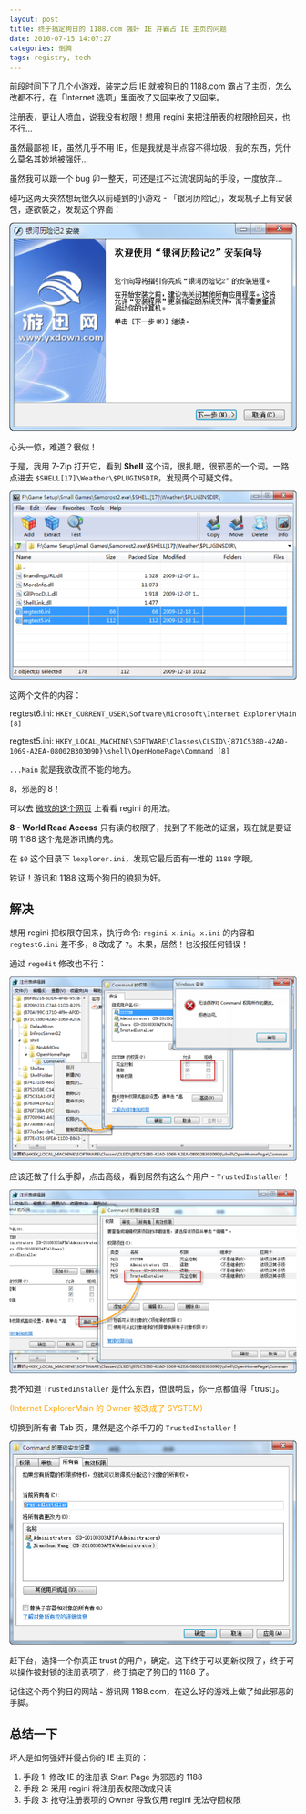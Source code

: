 ```yaml
---
layout: post
title: 终于搞定狗日的 1188.com 强奸 IE 并霸占 IE 主页的问题
date: 2010-07-15 14:07:27
categories: 倒腾
tags: registry, tech
---
```


前段时间下了几个小游戏，装完之后 IE 就被狗日的 1188.com 霸占了主页，怎么改都不行，在「Internet 选项」里面改了又回来改了又回来。

注册表，更让人喷血，说我没有权限！想用 regini 来把注册表的权限抢回来，也不行...

虽然最鄙视 IE，虽然几乎不用 IE，但是我就是半点容不得垃圾，我的东西，凭什么莫名其妙地被强奸...

虽然我可以跟一个 bug 卯一整天，可还是扛不过流氓网站的手段，一度放弃...

碰巧这两天突然想玩很久以前碰到的小游戏 - 「银河历险记」，发现机子上有安装包，遂欲裝之，发现这个界面：

![](/images/posts/youxungame_install_guide.png)

心头一惊，难道？很似！

于是，我用 7-Zip 打开它，看到 **Shell** 这个词，很扎眼，很邪恶的一个词。一路点进去 `$SHELL[17]\Weather\$PLUGINSDIR`，发现两个可疑文件。

![](/images/posts/youxungame_shellfolder.png)


这两个文件的内容：

regtest6.ini: `HKEY_CURRENT_USER\Software\Microsoft\Internet Explorer\Main [8]`

regtest5.ini: `HKEY_LOCAL_MACHINE\SOFTWARE\Classes\CLSID\{871C5380-42A0-1069-A2EA-08002B30309D}\shell\OpenHomePage\Command [8]`

`...Main` 就是我欲改而不能的地方。

`8`，邪恶的 8！

可以去 [微软的这个网页](http://support.microsoft.com/kb/237607) 上看看 regini 的用法。

**8 - World Read Access** 只有读的权限了，找到了不能改的证据，现在就是要证明 1188 这个鬼是游讯搞的鬼。

在 `$0` 这个目录下 `lexplorer.ini`，发现它最后面有一堆的 `1188` 字眼。

铁证！游讯和 1188 这两个狗日的狼狈为奸。

## 解决

想用 regini 把权限夺回来，执行命令: `regini x.ini`。`x.ini` 的内容和 `regtest6.ini` 差不多，`8` 改成了 `7`。未果，居然！也没报任何错误！

通过 `regedit` 修改也不行：

![](/images/posts/regedit_cannot_write.png)

应该还做了什么手脚，点击高级，看到居然有这么个用户 - `TrustedInstaller`！

![](/images/posts/regedit_cannot_write_trustedinstaller.png)

我不知道 `TrustedInstaller` 是什么东西，但很明显，你一点都值得「trust」。

<span style="color:orange;">(Internet ExplorerMain 的 Owner 被改成了 SYSTEM)</span>

切换到所有者 Tab 页，果然是这个杀千刀的 `TrustedInstaller`！

![](/images/posts/regedit_cannot_write_updateowner.png)

赶下台，选择一个你真正 trust 的用户，确定。这下终于可以更新权限了，终于可以操作被封锁的注册表项了，终于搞定了狗日的 1188 了。

记住这个两个狗日的网站 - 游讯网 1188.com，在这么好的游戏上做了如此邪恶的手脚。

## 总结一下

坏人是如何强奸并侵占你的 IE 主页的：

1. 手段 1: 修改 IE 的注册表 Start Page 为邪恶的 1188
2. 手段 2: 采用 regini 将注册表权限改成只读
3. 手段 3: 抢夺注册表项的 Owner 导致仅用 regini 无法夺回权限

